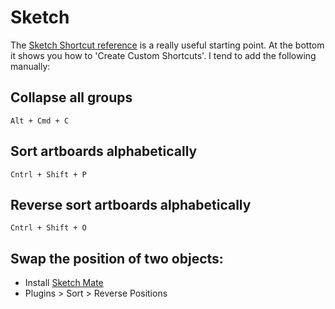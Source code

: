 # Sketch

The [Sketch Shortcut reference](http://sketchshortcuts.com/) is a really useful starting point. At the bottom it shows you how to 'Create Custom Shortcuts'. I tend to add the following manually:


## Collapse all groups

```text
Alt + Cmd + C
```


## Sort artboards alphabetically

```text
Cntrl + Shift + P
```


## Reverse sort artboards alphabetically

```text
Cntrl + Shift + O
```


## Swap the position of two objects:

* Install [Sketch Mate](https://github.com/getflourish/Sketch-Mate)
* Plugins > Sort > Reverse Positions